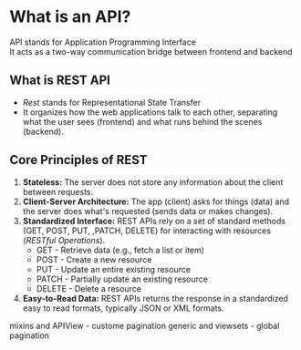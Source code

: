 # What is an API?
API stands for Application Programming Interface  
It acts as a two-way communication bridge between frontend and backend

## What is REST API
- *Rest* stands for Representational State Transfer
- It organizes how the web applications talk to each other, separating what the user sees (frontend) and what runs behind the scenes (backend). 

## Core Principles of REST
1. **Stateless:** The server does not store any information about the client between requests.
2. **Client-Server Architecture:** The app (client) asks for things (data) and the server does what's requested (sends data or makes changes).
3. **Standardized Interface:** REST APIs rely on a set of standard methods (GET, POST, PUT, ,PATCH, DELETE) for interacting with resources (*RESTful Operations*).
     - GET - Retrieve data (e.g., fetch a list or item)
     - POST - Create a new resource
     - PUT - Update an entire existing resource
     - PATCH - Partially update an existing resource
     - DELETE - Delete a resource
4. **Easy-to-Read Data:** REST APIs returns the response in a standardized easy to read formats, typically JSON or XML formats.


mixins and APIView - custome pagination
generic and viewsets - global pagination